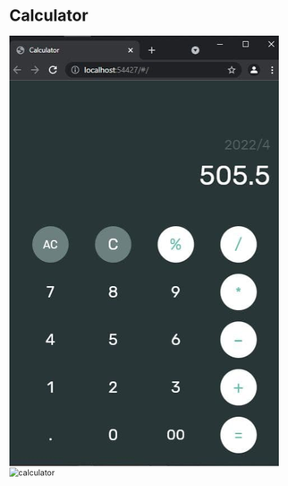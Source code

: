 # Calculator

![calculator](SS\calculator.jpg)
![calculator](https://user-images.githubusercontent.com/96099249/148677470-4a25d0fa-772f-410e-93df-6039169a4bd6.jpg)
